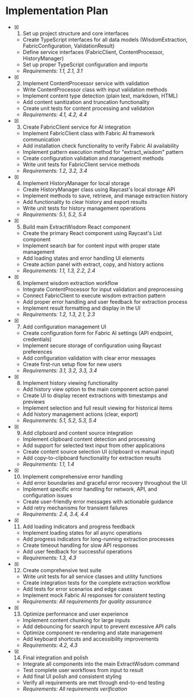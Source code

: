 # Implementation Plan

- [x] 1. Set up project structure and core interfaces
  - Create TypeScript interfaces for all data models (WisdomExtraction, FabricConfiguration, ValidationResult)
  - Define service interfaces (FabricClient, ContentProcessor, HistoryManager)
  - Set up proper TypeScript configuration and imports
  - _Requirements: 1.1, 2.1, 3.1_

- [x] 2. Implement ContentProcessor service with validation
  - Write ContentProcessor class with input validation methods
  - Implement content type detection (plain text, markdown, HTML)
  - Add content sanitization and truncation functionality
  - Create unit tests for content processing and validation
  - _Requirements: 4.1, 4.2, 4.4_

- [x] 3. Create FabricClient service for AI integration
  - Implement FabricClient class with Fabric AI framework communication
  - Add installation check functionality to verify Fabric AI availability
  - Implement pattern execution method for "extract_wisdom" pattern
  - Create configuration validation and management methods
  - Write unit tests for FabricClient service methods
  - _Requirements: 1.2, 3.2, 3.4_

- [x] 4. Implement HistoryManager for local storage
  - Create HistoryManager class using Raycast's local storage API
  - Implement methods to save, retrieve, and manage extraction history
  - Add functionality to clear history and export results
  - Write unit tests for history management operations
  - _Requirements: 5.1, 5.2, 5.4_

- [x] 5. Build main ExtractWisdom React component
  - Create the primary React component using Raycast's List component
  - Implement search bar for content input with proper state management
  - Add loading states and error handling UI elements
  - Create action panel with extract, copy, and history actions
  - _Requirements: 1.1, 1.3, 2.2, 2.4_

- [x] 6. Implement wisdom extraction workflow
  - Integrate ContentProcessor for input validation and preprocessing
  - Connect FabricClient to execute wisdom extraction pattern
  - Add proper error handling and user feedback for extraction process
  - Implement result formatting and display in the UI
  - _Requirements: 1.2, 1.3, 2.1, 2.3_

- [x] 7. Add configuration management UI
  - Create configuration form for Fabric AI settings (API endpoint, credentials)
  - Implement secure storage of configuration using Raycast preferences
  - Add configuration validation with clear error messages
  - Create first-run setup flow for new users
  - _Requirements: 3.1, 3.2, 3.3, 3.4_

- [x] 8. Implement history viewing functionality
  - Add history view option to the main component action panel
  - Create UI to display recent extractions with timestamps and previews
  - Implement selection and full result viewing for historical items
  - Add history management actions (clear, export)
  - _Requirements: 5.1, 5.2, 5.3, 5.4_

- [x] 9. Add clipboard and content source integration
  - Implement clipboard content detection and processing
  - Add support for selected text input from other applications
  - Create content source selection UI (clipboard vs manual input)
  - Add copy-to-clipboard functionality for extraction results
  - _Requirements: 1.1, 1.4_

- [x] 10. Implement comprehensive error handling
  - Add error boundaries and graceful error recovery throughout the UI
  - Implement specific error handling for network, API, and configuration issues
  - Create user-friendly error messages with actionable guidance
  - Add retry mechanisms for transient failures
  - _Requirements: 2.4, 3.4, 4.4_

- [x] 11. Add loading indicators and progress feedback
  - Implement loading states for all async operations
  - Add progress indicators for long-running extraction processes
  - Create timeout handling for slow API responses
  - Add user feedback for successful operations
  - _Requirements: 1.3, 4.3_

- [x] 12. Create comprehensive test suite
  - Write unit tests for all service classes and utility functions
  - Create integration tests for the complete extraction workflow
  - Add tests for error scenarios and edge cases
  - Implement mock Fabric AI responses for consistent testing
  - _Requirements: All requirements for quality assurance_

- [x] 13. Optimize performance and user experience
  - Implement content chunking for large inputs
  - Add debouncing for search input to prevent excessive API calls
  - Optimize component re-rendering and state management
  - Add keyboard shortcuts and accessibility improvements
  - _Requirements: 4.2, 4.3_

- [x] 14. Final integration and polish
  - Integrate all components into the main ExtractWisdom command
  - Test complete user workflows from input to result
  - Add final UI polish and consistent styling
  - Verify all requirements are met through end-to-end testing
  - _Requirements: All requirements verification_